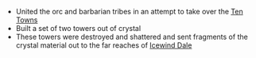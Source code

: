- United the orc and barbarian tribes in an attempt to take over the [Ten Towns](/pages/ten-towns)
- Built a set of two towers out of crystal
- These towers were destroyed and shattered and sent fragments of the crystal material out to the far reaches of [Icewind Dale](/pages/icewind-dale)


